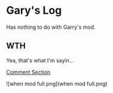 # Gary's Log
Has nothing to do with Garry's mod.

## WTH
Yea, that's what I'm sayin...

[Comment Section](https://github.com/Nordgaren/Garys-Log/issues)

![when mod full.png](when mod full.png)
